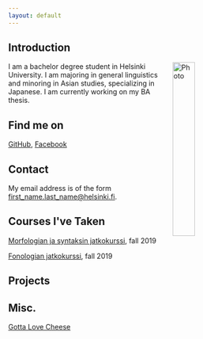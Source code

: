 ```yaml
---
layout: default
---
```


## Introduction

<img src="assets/images/me.jpg" alt="Photo" hspace="20" width="30%" align="right"/> I am a bachelor degree student in Helsinki University. I am majoring in general linguistics and minoring in Asian studies, specializing in Japanese. I am currently working on my BA thesis.

## Find me on

[GitHub](https://github.com/mirajulia), [Facebook](https://www.facebook.com/mirajuliak)

## Contact

My email address is of the form first_name.last_name@helsinki.fi. 

## Courses I've Taken

[Morfologian ja syntaksin jatkokurssi](https://courses.helsinki.fi/fi/KIK-LG202/129823483), fall 2019

[Fonologian jatkokurssi](https://courses.helsinki.fi/fi/KIK-LG202/129823483), fall 2019

## Projects

## Misc. 

[Gotta Love Cheese](https://en.wikipedia.org/wiki/Cheese) 